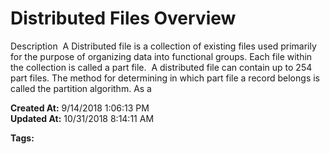 # Distributed Files Overview

Description  A Distributed file is a collection of existing files used primarily for the purpose of organizing data into functional groups. Each file within the collection is called a part file.  A distributed file can contain up to 254 part files. The method for determining in which part file a record belongs is called the partition algorithm. As a  

**Created At:** 9/14/2018 1:06:13 PM  
**Updated At:** 10/31/2018 8:14:11 AM  

**Tags:**
<badge text='distributed files' vertical='middle' />
